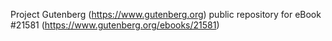 Project Gutenberg (https://www.gutenberg.org) public repository for eBook #21581 (https://www.gutenberg.org/ebooks/21581)
